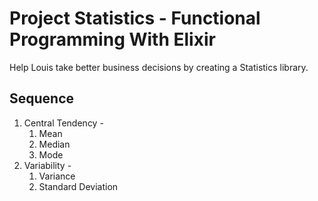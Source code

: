 # Project Statistics - Functional Programming With Elixir

Help Louis take better business decisions by creating a Statistics library.

## Sequence

1. Central Tendency -
   1. Mean
   2. Median
   3. Mode
2. Variability -
   1. Variance
   2. Standard Deviation
